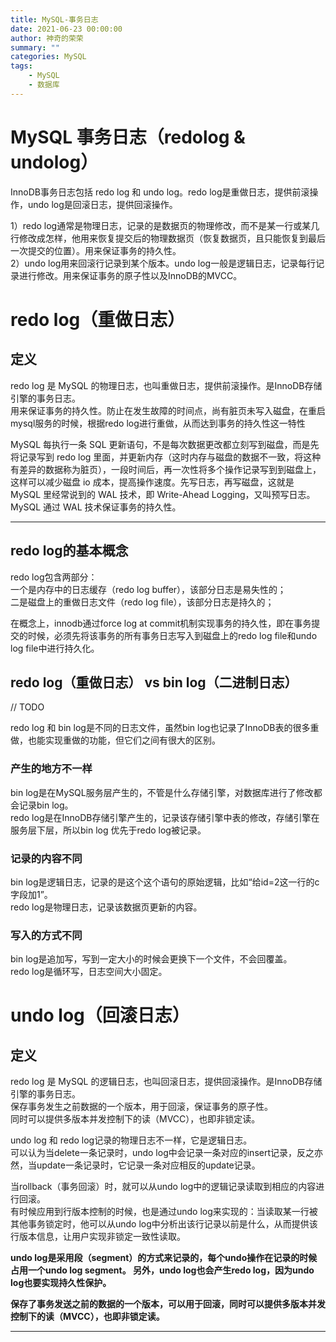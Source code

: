 ```yaml
---
title: MySQL-事务日志
date: 2021-06-23 00:00:00
author: 神奇的荣荣
summary: ""
categories: MySQL
tags: 
	- MySQL
	- 数据库
---
```


# MySQL 事务日志（redolog & undolog）

InnoDB事务日志包括 redo log 和 undo log。redo log是重做日志，提供前滚操作，undo log是回滚日志，提供回滚操作。

1）redo log通常是物理日志，记录的是数据页的物理修改，而不是某一行或某几行修改成怎样，他用来恢复提交后的物理数据页（恢复数据页，且只能恢复到最后一次提交的位置）。用来保证事务的持久性。  
2）undo log用来回滚行记录到某个版本。undo log一般是逻辑日志，记录每行记录进行修改。用来保证事务的原子性以及InnoDB的MVCC。

<!-- more -->

# redo log（重做日志）

## 定义

redo log 是 MySQL 的物理日志，也叫重做日志，提供前滚操作。是InnoDB存储引擎的事务日志。  
用来保证事务的持久性。防止在发生故障的时间点，尚有脏页未写入磁盘，在重启mysql服务的时候，根据redo log进行重做，从而达到事务的持久性这一特性

MySQL 每执行一条 SQL 更新语句，不是每次数据更改都立刻写到磁盘，而是先将记录写到 redo log 里面，并更新内存（这时内存与磁盘的数据不一致，将这种有差异的数据称为脏页），一段时间后，再一次性将多个操作记录写到到磁盘上，这样可以减少磁盘 io 成本，提高操作速度。先写日志，再写磁盘，这就是 MySQL 里经常说到的 WAL 技术，即 Write-Ahead Logging，又叫预写日志。MySQL 通过 WAL 技术保证事务的持久性。

***

## redo log的基本概念

redo log包含两部分：  
一个是内存中的日志缓存（redo log buffer），该部分日志是易失性的；  
二是磁盘上的重做日志文件（redo log file），该部分日志是持久的；

在概念上，innodb通过force log at commit机制实现事务的持久性，即在事务提交的时候，必须先将该事务的所有事务日志写入到磁盘上的redo log file和undo log file中进行持久化。

## redo log（重做日志） vs bin log（二进制日志）

// TODO

redo log 和 bin log是不同的日志文件，虽然bin log也记录了InnoDB表的很多重做，也能实现重做的功能，但它们之间有很大的区别。

### 产生的地方不一样

bin log是在MySQL服务层产生的，不管是什么存储引擎，对数据库进行了修改都会记录bin log。  
redo log是在InnoDB存储引擎产生的，记录该存储引擎中表的修改，存储引擎在服务层下层，所以bin log 优先于redo log被记录。

### 记录的内容不同

bin log是逻辑日志，记录的是这个这个语句的原始逻辑，比如“给id=2这一行的c字段加1”。  
redo log是物理日志，记录该数据页更新的内容。

### 写入的方式不同

bin log是追加写，写到一定大小的时候会更换下一个文件，不会回覆盖。  
redo log是循环写，日志空间大小固定。

# undo log（回滚日志）

## 定义

redo log 是 MySQL 的逻辑日志，也叫回滚日志，提供回滚操作。是InnoDB存储引擎的事务日志。    
保存事务发生之前数据的一个版本，用于回滚，保证事务的原子性。  
同时可以提供多版本并发控制下的读（MVCC），也即非锁定读。

undo log 和 redo log记录的物理日志不一样，它是逻辑日志。  
可以认为当delete一条记录时，undo log中会记录一条对应的insert记录，反之亦然，当update一条记录时，它记录一条对应相反的update记录。

当rollback（事务回滚）时，就可以从undo log中的逻辑记录读取到相应的内容进行回滚。  
有时候应用到行版本控制的时候，也是通过undo log来实现的：当读取某一行被其他事务锁定时，他可以从undo log中分析出该行记录以前是什么，从而提供该行版本信息，让用户实现非锁定一致性读取。

**undo log是采用段（segment）的方式来记录的，每个undo操作在记录的时候占用一个undo log segment。
另外，undo log也会产生redo log，因为undo log也要实现持久性保护。**

**保存了事务发送之前的数据的一个版本，可以用于回滚，同时可以提供多版本并发控制下的读（MVCC），也即非锁定读。**

***

## 


